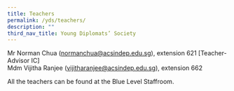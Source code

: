 ```yaml
---
title: Teachers
permalink: /yds/teachers/
description: ""
third_nav_title: Young Diplomats’ Society
---
```

Mr Norman Chua (normanchua@acsindep.edu.sg), extension 621 [Teacher-Advisor IC]  
Mdm Vijitha Ranjee (vijitharanjee@acsindep.edu.sg), extension 662

All the teachers can be found at the Blue Level Staffroom.